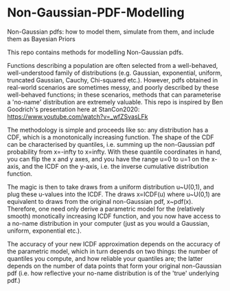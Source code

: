 # Non-Gaussian-PDF-Modelling
Non-Gaussian pdfs: how to model them, simulate from them, and include them as Bayesian Priors

This repo contains methods for modelling Non-Gaussian pdfs.

Functions describing a population are often selected from a well-behaved, well-understood family of distributions (e.g. Gaussian, exponential, uniform, truncated Gaussian, Cauchy, Chi-squared etc.). However, pdfs obtained in real-world scenarios are sometimes messy, and poorly described by these well-behaved functions; in these scenarios, methods that can parameterise a 'no-name' distribution are extremely valuable. This repo is inspired by Ben Goodrich's presentation here at StanCon2020: https://www.youtube.com/watch?v=_wfZSvasLFk

The methodology is simple and proceeds like so: any distribution has a CDF, which is a monotonically increasing function. The shape of the CDF can be characterised by quantiles, i.e. summing up the non-Gaussian pdf probability from x=-infty to x=infty. With these quantile coordinates in hand, you can flip the x and y axes, and you have the range u=0 to u=1 on the x-axis, and the ICDF on the y-axis, i.e. the inverse cumulative distribution function. 

The magic is then to take draws from a uniform distribution u\~U(0,1), and plug these u-values into the ICDF. The draws x=ICDF(u) where u\~U(0,1) are equivalent to draws from the original non-Gaussian pdf, x\~pdf(x). Therefore, one need only derive a parametric model for the (relatively smooth) monotically increasing ICDF function, and you now have access to a no-name distribution in your computer (just as you would a Gaussian, uniform, exponential etc.). 


The accuracy of your new ICDF approximation depends on the accuracy of the parametric model, which in turn depends on two things: the number of quantiles you compute, and how reliable your quantiles are; the latter depends on the number of data points that form your original non-Gaussian pdf (i.e. how reflective your no-name distribution is of the 'true' underlying pdf.)
